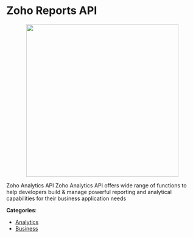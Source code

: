 # Zoho Reports API
<p align="center">
    <img width="400" src="https://raw.githubusercontent.com/apis-list/apis-list/apis/zoho-reports-api/logo_256x256.png" />
</p>

Zoho Analytics API Zoho Analytics API offers wide range of functions to help developers build & manage powerful reporting and analytical capabilities for their business application needs



**Categories**:
- [Analytics](https://github.com/apis-list/apis-list#analytics)
- [Business](https://github.com/apis-list/apis-list#business)





